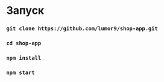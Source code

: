 # Запуск

### `git clone https://github.com/lumor9/shop-app.git`

### `cd shop-app`

### `npm install`

### `npm start`